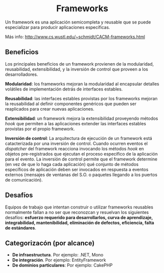 <h1 align="center">Frameworks</h1>

Un framework es una aplicación semicompleta y reusable que se puede especializar para producir aplicaciones específicas.

Más info: http://www.cs.wustl.edu/~schmidt/CACM-frameworks.html

## Beneficios

Los principales beneficios de un framework provienen de la modularidad, reusabilidad, extensibilidad, y la inversión de control que proveen a los desarrolladores.

**Modularidad**: los frameworks mejoran la modularidad al encapsular detalles volátiles de implementación detrás de interfaces estables.

**Reusabilidad**: las interfaces estables provistas por los frameworks mejoran la reusabilidad al definir componentes genéricos que pueden ser reaplicados para crear nuevas aplicaciones.

**Extensibilidad**: un framework mejora la extensibilidad proveyendo métodos *hook* que permiten a las aplicaciones extender las interfaces estables provistas por el propio framework. 

**Inversión de control**: La arquitectura de ejecución de un framework está catacterizada por una inversión de control. Cuando ocurren eventos el *dispatcher* del framework reacciona invocando los métodos *hook* en objetos pre-registrados que ejecutan el proceso específico de la aplicación para el evento. La inversión de control permite que el framework determine (en vez de que lo haga cada aplicación) qué conjunto de métodos específicos de aplicación deben ser invocados en respuesta a eventos externos (mensajes de ventanas del S.O. o paquetes llegando a los puertos de comunicación).

## Desafíos

Equipos de trabajo que intentan construir o utilizar frameworks reusables normalmente fallan a no ser que reconozcan y resuelvan los siguientes desafíos: **esfuerzo requerido para desarrollarlos, curva de aprendizaje, integrabilidad, mantenibilidad, eliminación de defectos, eficiencia, falta de estándares**.

## Categorizacón (por alcance)

- **De infraestructura**. Por ejemplo: .NET, Mono
- **De integración**. Por ejemplo: EntityFramework
- **De dominios particulares**: Por ejemplo: CakePHP
